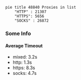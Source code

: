
```mermaid
pie title 48840 Proxies in list
    "HTTP" : 21307
    "HTTPS": 5656
    "SOCKS" : 26872
```

### Some Info
#### Average Timeout

- mixed: 3.2s
- http: 1.3s
- https: 8.3s
- socks: 4.7s
